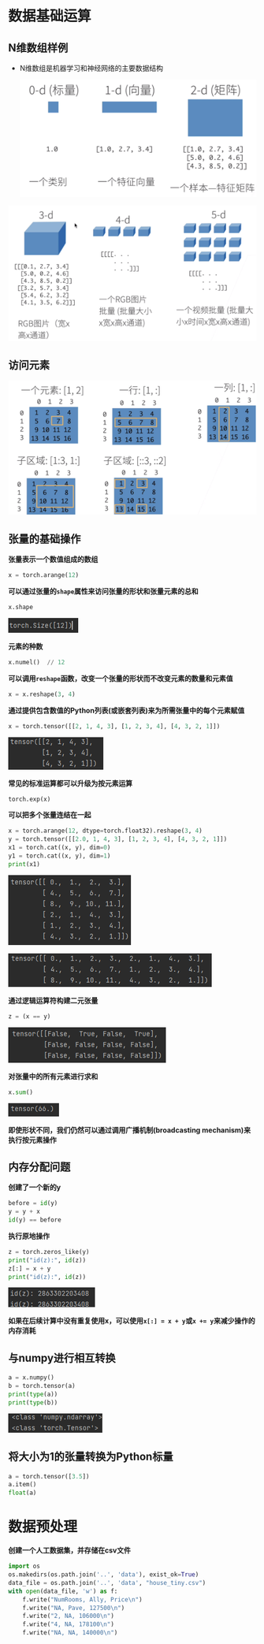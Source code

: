 # 数据基础运算

## N维数组样例

+ N维数组是机器学习和神经网络的主要数据结构

  ![image-20230304090951650](数据操作.assets/image-20230304090951650.png)

![image-20230304091121889](数据操作.assets/image-20230304091121889.png)



## 访问元素

![image-20230304091628105](数据操作.assets/image-20230304091628105.png)



## 张量的基础操作

**张量表示一个数值组成的数组**

```python
x = torch.arange(12)
```

**可以通过张量的`shape`属性来访问张量的形状和张量元素的总和**

```python
x.shape
```

![image-20230304093223727](数据操作.assets/image-20230304093223727.png)

**元素的种数**

```python
x.numel()  // 12
```

**可以调用`reshape`函数，改变一个张量的形状而不改变元素的数量和元素值**

```python
x = x.reshape(3, 4)
```

**通过提供包含数值的Python列表(或嵌套列表)来为所需张量中的每个元素赋值**

```python
x = torch.tensor([[2, 1, 4, 3], [1, 2, 3, 4], [4, 3, 2, 1]])
```

![image-20230304094043036](数据操作.assets/image-20230304094043036.png)

**常见的标准运算都可以升级为按元素运算**

```python
torch.exp(x)
```

**可以把多个张量连结在一起**

```python
x = torch.arange(12, dtype=torch.float32).reshape(3, 4)
y = torch.tensor([[2.0, 1, 4, 3], [1, 2, 3, 4], [4, 3, 2, 1]])
x1 = torch.cat((x, y), dim=0)
y1 = torch.cat((x, y), dim=1)
print(x1)
```

![image-20230304094904359](数据操作.assets/image-20230304094904359.png)

![image-20230304094926696](数据操作.assets/image-20230304094926696.png)

**通过逻辑运算符构建二元张量**

```python
z = (x == y)
```

![image-20230304095135240](数据操作.assets/image-20230304095135240.png)

**对张量中的所有元素进行求和**

```python
x.sum()
```

![image-20230304095306328](数据操作.assets/image-20230304095306328.png)

**即使形状不同，我们仍然可以通过调用广播机制(broadcasting mechanism)来执行按元素操作**

## 内存分配问题

**创建了一个新的y**

```python
before = id(y)
y = y + x
id(y) == before
```

**执行原地操作**

```python
z = torch.zeros_like(y)
print("id(z):", id(z))
z[:] = x + y
print("id(z):", id(z))
```

![image-20230304100448027](数据操作.assets/image-20230304100448027.png)

**如果在后续计算中没有重复使用x，可以使用`x[:] = x + y`或`x += y`来减少操作的内存消耗**

## 与numpy进行相互转换

```python
a = x.numpy()
b = torch.tensor(a)
print(type(a))
print(type(b))
```

![image-20230304100915356](数据操作.assets/image-20230304100915356.png)

## 将大小为1的张量转换为Python标量

```python
a = torch.tensor([3.5])
a.item()
float(a)
```

# 数据预处理

**创建一个人工数据集，并存储在csv文件**

```python
import os
os.makedirs(os.path.join('..', 'data'), exist_ok=True)
data_file = os.path.join('..', 'data', "house_tiny.csv")
with open(data_file, 'w') as f:
    f.write("NumRooms, Ally, Price\n")
    f.write("NA, Pave, 127500\n")
    f.write("2, NA, 106000\n")
    f.write("4, NA, 178100\n")
    f.write("NA, NA, 140000\n")
```

